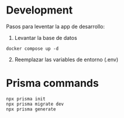 # Development

Pasos para leventar la app de desarrollo:

1. Levantar la base de datos

```
docker compose up -d
```
2. Reemplazar las variables de entorno (.env)



# Prisma commands

```
npx prisma init
npx prisma migrate dev
npx prisma generate
```